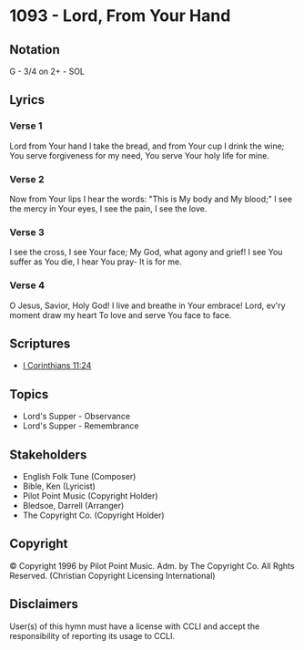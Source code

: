 # 1093 - Lord, From Your Hand

## Notation

G - 3/4 on 2+ - SOL

## Lyrics

### Verse 1

Lord from Your hand I take the bread, and from Your cup I drink the wine; You serve forgiveness for my need, You serve Your holy life for mine.

### Verse 2

Now from Your lips I hear the words: "This is My body and My blood;" I see the mercy in Your eyes, I see the pain, I see the love.

### Verse 3

I see the cross, I see Your face; My God, what agony and grief! I see You suffer as You die, I hear You pray- It is for me.

### Verse 4

O Jesus, Savior, Holy God! I live and breathe in Your embrace! Lord, ev'ry moment draw my heart To love and serve You face to face.


## Scriptures

- [I Corinthians 11:24](https://www.biblegateway.com/passage/?search=I%20Corinthians%2011%3A24)

## Topics

- Lord's Supper - Observance
- Lord's Supper - Remembrance

## Stakeholders

- English Folk Tune (Composer)
- Bible, Ken (Lyricist)
- Pilot Point Music (Copyright Holder)
- Bledsoe, Darrell (Arranger)
- The Copyright Co. (Copyright Holder)

## Copyright

© Copyright 1996 by Pilot Point Music. Adm. by The Copyright Co. All Rghts Reserved.
(Christian Copyright Licensing International)

## Disclaimers

User(s) of this hymn must have a license with CCLI and accept the responsibility of reporting its usage to CCLI.

